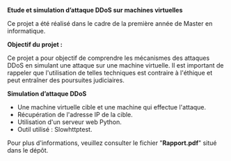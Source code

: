 **Etude et simulation d’attaque DDoS sur machines virtuelles**

Ce projet a été réalisé dans le cadre de la première année de Master en informatique.

**Objectif du projet :**

Ce projet a pour objectif de comprendre les mécanismes des attaques DDoS en simulant une attaque sur une machine virtuelle. Il est important de rappeler que l'utilisation de telles techniques est contraire à l'éthique et peut entraîner des poursuites judiciaires.

**Simulation d’attaque DDoS**

- Une machine virtuelle cible et une machine qui effectue l'attaque.
- Récupération de l'adresse IP de la cible.
- Utilisation d'un serveur web Python.
- Outil utilisé : Slowhttptest.

Pour plus d'informations, veuillez consulter le fichier "**Rapport.pdf**" situé dans le dépôt.
